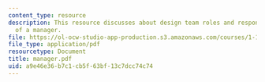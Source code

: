 ```yaml
---
content_type: resource
description: This resource discusses about design team roles and responsibilities
  of a manager.
file: https://ol-ocw-studio-app-production.s3.amazonaws.com/courses/1-101-introduction-to-civil-and-environmental-engineering-design-i-fall-2006/a9e46e36b7c1cb5f63bf13c7dcc74c74_manager.pdf
file_type: application/pdf
resourcetype: Document
title: manager.pdf
uid: a9e46e36-b7c1-cb5f-63bf-13c7dcc74c74
---
```

